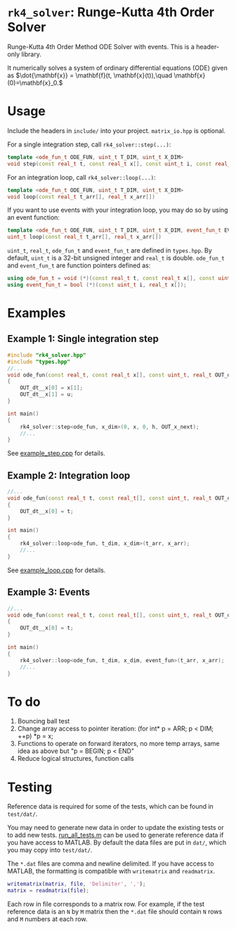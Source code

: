 # ```rk4_solver```: Runge-Kutta 4th Order Solver
Runge-Kutta 4th Order Method ODE Solver with events. This is a header-only library.

It numerically solves a system of ordinary differential equations (ODE) given as $\dot{\mathbf{x}} = \mathbf{f}(t, \mathbf{x}(t)),\quad \mathbf{x}(0)=\mathbf{x}_0.$


# Usage

Include the headers in ```include/``` into your project. ```matrix_io.hpp``` is optional.

For a single integration step, call ```rk4_solver::step(...)```:
```Cpp
template <ode_fun_t ODE_FUN, uint_t T_DIM, uint_t X_DIM>
void step(const real_t t, const real_t x[], const uint_t i, const real_t h, real_t OUT_x_next[])
```

For an integration loop, call ```rk4_solver::loop(...)```:
```Cpp
template <ode_fun_t ODE_FUN, uint_t T_DIM, uint_t X_DIM>
void loop(const real_t t_arr[], real_t x_arr[])
```

If you want to use events with your integration loop, you may do so by using an event function:
```Cpp
template <ode_fun_t ODE_FUN, uint_t T_DIM, uint_t X_DIM, event_fun_t EVENT_FUN>
uint_t loop(const real_t t_arr[], real_t x_arr[])
```

```uint_t```, ```real_t```, ```ode_fun_t``` and ```event_fun_t``` are defined in ```types.hpp```.  By default, ```uint_t``` is a 32-bit unsigned integer and ```real_t``` is double. ```ode_fun_t``` and ```event_fun_t``` are function pointers defined as:
```Cpp
using ode_fun_t = void (*)(const real_t t, const real_t x[], const uint_t i, real_t OUT_dt__x[]);
using event_fun_t = bool (*)(const uint_t i, real_t x[]);
```
# Examples

## Example 1: Single integration step
```Cpp
#include "rk4_solver.hpp"
#include "types.hpp"
//...
void ode_fun(const real_t, const real_t x[], const uint_t, real_t OUT_dt__x[])
{
	OUT_dt__x[0] = x[1];
	OUT_dt__x[1] = u;
}

int main()
{
	rk4_solver::step<ode_fun, x_dim>(0, x, 0, h, OUT_x_next);
	//...
}
```
See [example_step.cpp](./examples/example_step.cpp) for details.


## Example 2: Integration loop
```Cpp
//...
void ode_fun(const real_t t, const real_t[], const uint_t, real_t OUT_dt__x[])
{
	OUT_dt__x[0] = t;
}

int main()
{
	rk4_solver::loop<ode_fun, t_dim, x_dim>(t_arr, x_arr);
	//...
}
```
See [example_loop.cpp](./examples/example_loop.cpp) for details.

## Example 3: Events
<!--See ```examples/example_loop.cpp``` for details.-->
```Cpp
//...
void ode_fun(const real_t t, const real_t[], const uint_t, real_t OUT_dt__x[])
{
	OUT_dt__x[0] = t;
}

int main()
{
	rk4_solver::loop<ode_fun, t_dim, x_dim, event_fun>(t_arr, x_arr);
	//...
}
```


# To do

1. Bouncing ball test
2. Change array access to pointer iteration: (for int* p = ARR; p < DIM; ++p) *p = x;
3. Functions to operate on forward iterators, no more temp arrays, same idea as above but "p = BEGIN; p < END"
4. Reduce logical structures, function calls

# Testing
Reference data is required for some of the tests, which can be found in ```test/dat/```. 

You may need to generate new data in order to update the existing tests or to add new tests. [run_all_tests.m](./test/matlab/run_all_tests.m) can be used to generate reference data if you have access to MATLAB. By default the data files are put in ```dat/```, which you may copy into ```test/dat/```. 

The ```*.dat``` files are comma and newline delimited. If you have access to MATLAB, the formatting is compatible with ```writematrix``` and ```readmatrix```.
```MATLAB
writematrix(matrix, file, 'Delimiter', ',');  
matrix = readmatrix(file);  
```
 Each row in file corresponds to a matrix row. For example, if the test reference data is an ```N``` by ```M``` matrix then the ```*.dat``` file should contain ```N``` rows and ```M``` numbers at each row.
